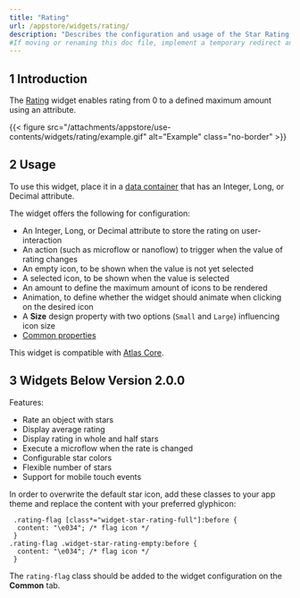 ```yaml
---
title: "Rating"
url: /appstore/widgets/rating/
description: "Describes the configuration and usage of the Star Rating widget, which is available in the Mendix Marketplace."
#If moving or renaming this doc file, implement a temporary redirect and let the respective team know they should update the URL in the product. See Mapping to Products for more details.
---
```


## 1 Introduction

The [Rating](https://marketplace.mendix.com/link/component/54611) widget enables rating from 0 to a defined maximum amount using an attribute.

{{< figure src="/attachments/appstore/use-contents/widgets/rating/example.gif" alt="Example" class="no-border" >}}

## 2 Usage

To use this widget, place it in a [data container](/refguide/data-sources/) that has an Integer, Long, or Decimal attribute.

The widget offers the following for configuration:

* An Integer, Long, or Decimal attribute to store the rating on user-interaction
* An action (such as microflow or nanoflow) to trigger when the value of rating changes
* An empty icon, to be shown when the value is not yet selected
* A selected icon, to be shown when the value is selected
* An amount to define the maximum amount of icons to be rendered
* Animation, to define whether the widget should animate when clicking on the desired icon  
* A **Size** design property with two options (`Small` and `Large`) influencing icon size
* [Common properties](/refguide/common-widget-properties/)

This widget is compatible with [Atlas Core](https://marketplace.mendix.com/link/component/117187).

## 3 Widgets Below Version 2.0.0

Features:

* Rate an object with stars
* Display average rating
* Display rating in whole and half stars
* Execute a microflow when the rate is changed
* Configurable star colors
* Flexible number of stars
* Support for mobile touch events

In order to overwrite the default star icon, add these classes to your app theme and replace the content with your preferred glyphicon:

```text
 .rating-flag [class*="widget-star-rating-full"]:before {
  content: "\e034"; /* flag icon */ 
 }
.rating-flag .widget-star-rating-empty:before {
  content: "\e034"; /* flag icon */
 }
```

The `rating-flag` class should be added to the widget configuration on the **Common** tab.
